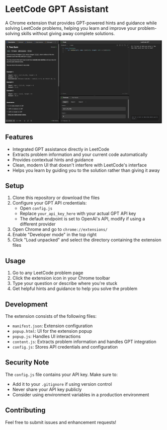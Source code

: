 # LeetCode GPT Assistant

A Chrome extension that provides GPT-powered hints and guidance while solving LeetCode problems, helping you learn and improve your problem-solving skills without giving away complete solutions.

<img src="leetcodeGPT-image.png" alt="LeetCode GPT Demo" width="600"/>

## Features

- Integrated GPT assistance directly in LeetCode
- Extracts problem information and your current code automatically
- Provides contextual hints and guidance
- Clean, modern UI that doesn't interfere with LeetCode's interface
- Helps you learn by guiding you to the solution rather than giving it away

## Setup

1. Clone this repository or download the files
2. Configure your GPT API credentials:
   - Open `config.js`
   - Replace `your_api_key_here` with your actual GPT API key
   - The default endpoint is set to OpenAI's API, modify if using a different provider
3. Open Chrome and go to `chrome://extensions/`
4. Enable "Developer mode" in the top right
5. Click "Load unpacked" and select the directory containing the extension files

## Usage

1. Go to any LeetCode problem page
2. Click the extension icon in your Chrome toolbar
3. Type your question or describe where you're stuck
4. Get helpful hints and guidance to help you solve the problem

## Development

The extension consists of the following files:

- `manifest.json`: Extension configuration
- `popup.html`: UI for the extension popup
- `popup.js`: Handles UI interactions
- `content.js`: Extracts problem information and handles GPT integration
- `config.js`: Stores API credentials and configuration

## Security Note

The `config.js` file contains your API key. Make sure to:

- Add it to your `.gitignore` if using version control
- Never share your API key publicly
- Consider using environment variables in a production environment

## Contributing

Feel free to submit issues and enhancement requests!
